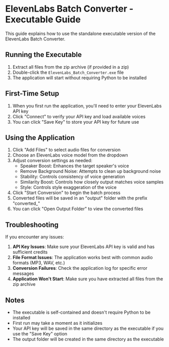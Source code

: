 # ElevenLabs Batch Converter - Executable Guide

This guide explains how to use the standalone executable version of the ElevenLabs Batch Converter.

## Running the Executable

1. Extract all files from the zip archive (if provided in a zip)
2. Double-click the `ElevenLabs_Batch_Converter.exe` file
3. The application will start without requiring Python to be installed

## First-Time Setup

1. When you first run the application, you'll need to enter your ElevenLabs API key
2. Click "Connect" to verify your API key and load available voices
3. You can click "Save Key" to store your API key for future use

## Using the Application

1. Click "Add Files" to select audio files for conversion
2. Choose an ElevenLabs voice model from the dropdown
3. Adjust conversion settings as needed:
   - Speaker Boost: Enhances the target speaker's voice
   - Remove Background Noise: Attempts to clean up background noise
   - Stability: Controls consistency of voice generation
   - Similarity Boost: Controls how closely output matches voice samples
   - Style: Controls style exaggeration of the voice
4. Click "Start Conversion" to begin the batch process
5. Converted files will be saved in an "output" folder with the prefix "converted\_"
6. You can click "Open Output Folder" to view the converted files

## Troubleshooting

If you encounter any issues:

1. **API Key Issues**: Make sure your ElevenLabs API key is valid and has sufficient credits
2. **File Format Issues**: The application works best with common audio formats (MP3, WAV, etc.)
3. **Conversion Failures**: Check the application log for specific error messages
4. **Application Won't Start**: Make sure you have extracted all files from the zip archive

## Notes

- The executable is self-contained and doesn't require Python to be installed
- First run may take a moment as it initializes
- Your API key will be saved in the same directory as the executable if you use the "Save Key" option
- The output folder will be created in the same directory as the executable
